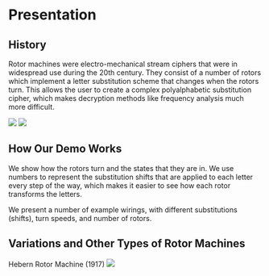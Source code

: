 # Presentation

## History
Rotor machines were electro-mechanical stream ciphers that were in widespread use during the 20th century.
They consist of a number of rotors which implement a letter substitution scheme that changes when the rotors turn.
This allows the user to create a complex polyalphabetic substitution cipher, which makes decryption methods like frequency analysis much more difficult.

![](https://upload.wikimedia.org/wikipedia/commons/9/9f/Enigma_rotor_set.png)
![](https://ciphermachines.com/pictures/hebern03.jpg)

## How Our Demo Works
We show how the rotors turn and the states that they are in. We use numbers to represent the substitution shifts that are applied to each letter every step of the way, which makes it easier to see how each rotor transforms the letters.

We present a number of example wirings, with different substitutions (shifts), turn speeds, and number of rotors.


## Variations and Other Types of Rotor Machines
Hebern Rotor Machine (1917)
![](https://computerhistory.org/wp-content/uploads/2019/08/hebern-rotor-machine-Hebern-copy.jpg)
